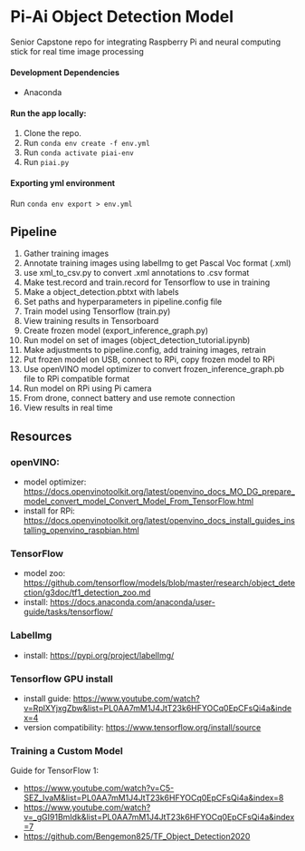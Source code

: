 # Pi-Ai Object Detection Model
Senior Capstone repo for integrating Raspberry Pi and neural computing stick for real time image processing

#### Development Dependencies
* Anaconda

#### Run the app locally:
1. Clone the repo.
2. Run `conda env create -f env.yml`
3. Run `conda activate piai-env`
4. Run `piai.py`

#### Exporting yml environment
Run `conda env export > env.yml`


## Pipeline

1. Gather training images
2. Annotate training images using labelImg to get Pascal Voc format (.xml)
3. use xml_to_csv.py to convert .xml annotations to .csv format
4. Make test.record and train.record for Tensorflow to use in training
5. Make a object_detection.pbtxt with labels
6. Set paths and hyperparameters in pipeline.config file
7. Train model using Tensorflow (train.py)
8. View training results in Tensorboard
9. Create frozen model (export_inference_graph.py)
10. Run model on set of images (object_detection_tutorial.ipynb)
11. Make adjustments to pipeline.config, add training images, retrain
12. Put frozen model on USB, connect to RPi, copy frozen model to RPi
13. Use openVINO model optimizer to convert frozen_inference_graph.pb file to RPi compatible format
14. Run model on RPi using Pi camera
15. From drone, connect battery and use remote connection
16. View results in real time


## Resources

### openVINO: 
- model optimizer: https://docs.openvinotoolkit.org/latest/openvino_docs_MO_DG_prepare_model_convert_model_Convert_Model_From_TensorFlow.html
- install for RPi: https://docs.openvinotoolkit.org/latest/openvino_docs_install_guides_installing_openvino_raspbian.html

### TensorFlow
- model zoo: https://github.com/tensorflow/models/blob/master/research/object_detection/g3doc/tf1_detection_zoo.md
- install: https://docs.anaconda.com/anaconda/user-guide/tasks/tensorflow/

### LabelImg
- install: https://pypi.org/project/labelImg/

### Tensorflow GPU install
- install guide: https://www.youtube.com/watch?v=RplXYjxgZbw&list=PL0AA7mM1J4JtT23k6HFYOCq0EpCFsQi4a&index=4
- version compatibility: https://www.tensorflow.org/install/source

### Training a Custom Model
Guide for TensorFlow 1:
- https://www.youtube.com/watch?v=C5-SEZ_IvaM&list=PL0AA7mM1J4JtT23k6HFYOCq0EpCFsQi4a&index=8
- https://www.youtube.com/watch?v=_gGI91BmIdk&list=PL0AA7mM1J4JtT23k6HFYOCq0EpCFsQi4a&index=7
- https://github.com/Bengemon825/TF_Object_Detection2020



